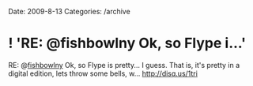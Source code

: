 Date: 2009-8-13
Categories: /archive

# ! 'RE: @fishbowlny Ok, so Flype i...'

RE: @<a href="http://twitter.com/fishbowlny">fishbowlny</a> Ok, so Flype is pretty... I guess.  That is, it's pretty in a digital edition, lets throw some bells, w… <a href="http://disq.us/1tri" rel="nofollow">http://disq.us/1tri</a>
